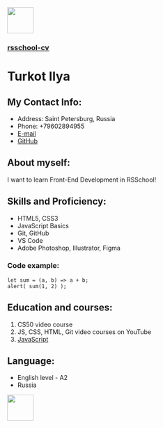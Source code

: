 <img src="https://rs.school/images/rs_school_js.svg" width="60"> 

### [rsschool-cv]()
# Turkot Ilya
## My Contact Info:
   * Address: Saint Petersburg, Russia
   * Phone: +79602894955
   * [E-mail](turkot997@mail.ru)
   * [GitHub](https://github.com/tur104)
## About myself:
   I want to learn Front-End Development in RSSchool!

## Skills and Proficiency:
   + HTML5, CSS3
   + JavaScript Basics
   + Git, GitHub
   + VS Code
   + Adobe Photoshop, Illustrator, Figma


### Code example:
   ```
   let sum = (a, b) => a + b;
   alert( sum(1, 2) );
   ```
## Education and courses: 
   1. CS50 video course
   2. JS, CSS, HTML, Git video courses on YouTube
   3. [JavaScript](https://learn.javascript.ru/)
## Language:
   + English level - A2
   + Russia 


   <img src="https://rs.school/images/partners/logo-rs.svg" width="60">
   